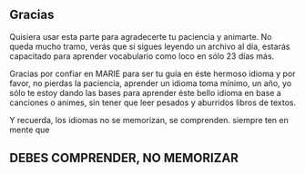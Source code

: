 ## Gracias

Quisiera usar esta parte para agradecerte tu paciencia y animarte. No queda mucho tramo, verás que si sigues leyendo un archivo al día, estarás capacitado para aprender vocabulario como loco en sólo 23 días más. 

Gracias por confiar en MARIE para ser tu guía en éste hermoso idioma y por favor, no pierdas la paciencia, aprender un idioma toma mínimo, un año, yo sólo te estoy dando las bases para aprender éste bello idioma en base a canciones o animes, sin tener que leer pesados y aburridos libros de textos.

Y recuerda, los idiomas no se memorizan, se comprenden. siempre ten en mente que

## DEBES COMPRENDER, NO MEMORIZAR
